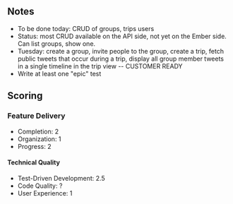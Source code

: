 
## Notes

* To be done today: CRUD of groups, trips users
* Status: most CRUD available on the API side, not yet on the Ember side. Can list groups, show one.
* Tuesday: create a group, invite people to the group, create a trip, fetch public tweets that occur during a trip, display all group member tweets in a single timeline in the trip view -- CUSTOMER READY
* Write at least one "epic" test

## Scoring

### Feature Delivery

* Completion: 2
* Organization: 1
* Progress: 2

#### Technical Quality

* Test-Driven Development: 2.5
* Code Quality: ?
* User Experience: 1
